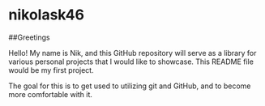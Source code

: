 # nikolask46

##Greetings

Hello! My name is Nik, and this GitHub repository will serve as a library for various personal projects that I would like to showcase. This README file would be my first project.

The goal for this is to get used to utilizing git and GitHub, and to become more comfortable with it. 
